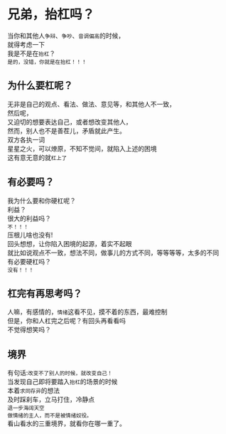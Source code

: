 # 兄弟，抬杠吗？
当你和其他人`争辩`、`争吵`、`音调偏高`的时候，  
就得考虑一下  
我是不是在`抬杠`？  
`是的，没错，你就是在抬杠！！！`
## 为什么要杠呢？
无非是自己的观点、看法、做法、意见等，和其他人不一致，  
然后呢，  
又迫切的想要表达自己，或者想改变其他人，  
然而，别人也不是善茬儿，矛盾就此产生。  
双方各执一词  
星星之火，可以燎原，不知不觉间，就陷入上述的困境  
这有意无意的就`杠上了`  
## 有必要吗？
我为什么要和你硬杠呢？  
利益？  
很大的利益吗？  
`不！！！`  
压根儿啥也没有!  
回头想想，让你陷入困境的起源，着实不起眼   
就比如说观点不一致，想法不同，做事儿的方式不同，等等等等，太多的不同  
有必要硬杠吗？  
`没有！！！`
## 杠完有再思考吗？
人嘛，有感情的，`情绪`这看不见，摸不着的东西，最难控制  
但是，你和人杠完之后呢？有回头再看看吗  
不觉得想笑吗？
## 境界
有句话:`改变不了别人的时候，就改变自己！`  
当发现自己即将要踏入`抬杠`的场景的时候  
本着`求同存异`的想法  
及时踩刹车，立马打住，冷静点  
`退一步海阔天空`  
`做情绪的主人，而不是被情绪奴役。`  
看山看水的三重境界，就看你在哪一重了。